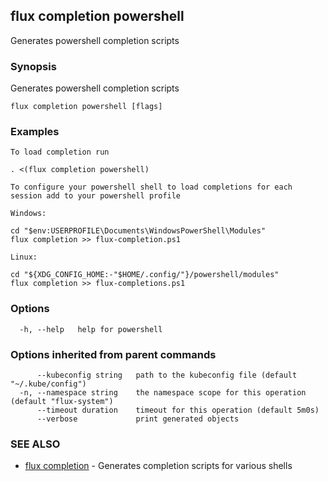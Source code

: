## flux completion powershell

Generates powershell completion scripts

### Synopsis

Generates powershell completion scripts

```
flux completion powershell [flags]
```

### Examples

```
To load completion run

. <(flux completion powershell)

To configure your powershell shell to load completions for each session add to your powershell profile

Windows:

cd "$env:USERPROFILE\Documents\WindowsPowerShell\Modules"
flux completion >> flux-completion.ps1

Linux:

cd "${XDG_CONFIG_HOME:-"$HOME/.config/"}/powershell/modules"
flux completion >> flux-completions.ps1

```

### Options

```
  -h, --help   help for powershell
```

### Options inherited from parent commands

```
      --kubeconfig string   path to the kubeconfig file (default "~/.kube/config")
  -n, --namespace string    the namespace scope for this operation (default "flux-system")
      --timeout duration    timeout for this operation (default 5m0s)
      --verbose             print generated objects
```

### SEE ALSO

* [flux completion](flux_completion.md)	 - Generates completion scripts for various shells

